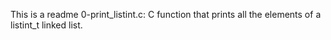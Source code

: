 This is a readme
0-print_listint.c: C function that prints all the elements of a listint_t linked list.
